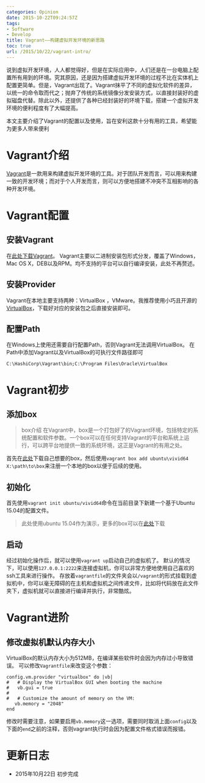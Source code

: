 ```yaml
---
categories: Opinion
date: 2015-10-22T09:24:57Z
tags:
- Software
- Develop
title: Vagrant——构建虚拟开发环境的新思路
toc: true
url: /2015/10/22/vagrant-intro/
---
```


说到虚拟开发环境，人人都觉得好，但是在实际应用中，人们还是在一台电脑上配置所有用到的环境。究其原因，还是因为搭建虚拟开发环境的过程不比在实体机上配置更简单。但是，Vagrant出现了。Vagrant抹平了不同的虚拟化软件的差异，以统一的命令取而代之；抛弃了传统的系统镜像分发安装方式，以直接封装好的虚拟磁盘代替。除此以外，还提供了各种已经封装好的环境下载，搭建一个虚拟开发环境的便利程度有了大幅提高。

<!--more-->

本文主要介绍了Vagrant的配置以及使用，旨在安利这款十分有用的工具，希望能为更多人带来便利

# Vagrant介绍
[Vagrant](https://www.vagrantup.com/)是一款用来构建虚拟开发环境的工具。对于团队开发而言，可以用来构建一致的开发环境；而对于个人开发而言，则可以方便地搭建不冲突不互相影响的各种开发环境。

# Vagrant配置

## 安装Vagrant

在[此处下载Vagrant](https://www.vagrantup.com/downloads.html)。
Vagrant主要以二进制安装包形式分发，覆盖了Windows，Mac OS X，DEB以及RPM。均不支持的平台可以自行编译安装，此处不再赘述。

## 安装Provider
Vagrant在本地主要支持两种：VirtualBox ，VMware。我推荐使用小巧且开源的[VirtualBox](https://www.virtualbox.org/wiki/Downloads)，下载好对应的安装包之后直接安装即可。

## 配置Path
在Windows上使用还需要自行配置Path，否则Vagrant无法调用VirtualBox。
在Path中添加Vagrant以及VirtualBox的可执行文件路径即可
```
C:\HashiCorp\Vagrant\bin;C:\Program Files\Oracle\VirtualBox
```

# Vagrant初步

## 添加box

> box介绍
> 在Vagrant中，box是一个打包好了的Vagrant环境，包括特定的系统配置和软件参数。一个box可以在任何支持Vagrant的平台和系统上运行，可以跨平台地提供一致的系统环境，这正是Vagrant的有用之处。

首先在[此处](https://atlas.hashicorp.com/search)下载自己想要的box，然后使用`vagrant box add ubuntu\vivid64 X:\path\to\box`来注册一个本地的box以便于后续的使用。

## 初始化

首先使用`vagrant init ubuntu/vivid64`命令在当前目录下新建一个基于Ubuntu 15.04的配置文件。

> 此处使用ubuntu 15.04作为演示，更多的box可以在[此处](https://atlas.hashicorp.com/search)下载

## 启动

经过初始化操作后，就可以使用`vagrant up`启动自己的虚拟机了。
默认的情况下，可以使用`127.0.0.1:2222`来连接虚拟机，你可以非常方便地使用自己喜欢的ssh工具来进行操作。
存放着`vagrantfile`的文件夹会以`/vagrant`的形式挂载到虚拟机中，你可以毫无障碍的在主机和虚拟机之间传递文件，比如将代码放在此文件夹下，虚拟机就可以直接进行编译并执行，非常酷炫。

# Vagrant进阶
## 修改虚拟机默认内存大小
VirtualBox的默认内存大小为512MB，在编译某些软件时会因为内存过小导致错误。
可以修改`Vagrantfile`来改变这个参数：
```
config.vm.provider "virtualbox" do |vb|
#   # Display the VirtualBox GUI when booting the machine
#   vb.gui = true
#
#   # Customize the amount of memory on the VM:
   vb.memory = "2048"
end
```
修改时需要注意，如果要启用`vb.memory`这一选项，需要同时取消上面`config`以及下面的`end`之前的注释，否则vagrant执行时会因为配置文件格式错误而报错。

# 更新日志
- 2015年10月22日 初步完成